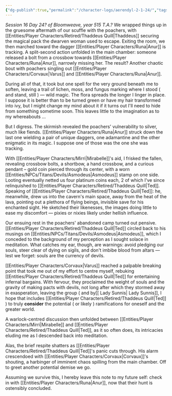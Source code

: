 ```yaml
---
{"dg-publish":true,"permalink":"/character-logs/aerendyl-2-1-24/","tags":["Plot","Campaign"]}
---
```




*Session 16 Day 24? of Bloomweave, year 515 T.A.?*
We wrapped things up in the gruesome aftermath of our scuffle with the poachers, with [[Entities/Player Characters/Retired/Thaddeus Quill\|Thaddeus]] securing the magical pack the dwarven woman used to escape. Exiting the room, we then marched toward the dagger [[Entities/Player Characters/Runa\|Anur]] is tracking. A split-second action unfolded in the main chamber: someone released a bolt from a crossbow towards [[Entities/Player Characters/Runa\|Anur]], narrowly missing her. The result? Another chaotic bout with poachers singling out [[Entities/Player Characters/Corvaux\|Varus]] and [[Entities/Player Characters/Runa\|Anur]].

During all of that, it took but one spell for the very ground beneath me to soften, leaving a trail of lichen, moss, and fungus marking where I stood ( and stand, still ) — wild magic. The flora spreads the longer I linger in place. I suppose it is better than to be turned green or have my hair transformed into ivy, but I might change my mind about it if it turns out I'll need to hide from something sometime soon. This leaves little to the imagination as to my whereabouts ...

But I digress. The skirmish revealed the poachers' vulnerability to silver, much like fiends. [[Entities/Player Characters/Runa\|Anur]] struck down the last one wielding a pair of unique daggers, one adamantine and the other enigmatic in its magic. I suppose one of those was the one she was tracking.

With [[Entities/Player Characters/Mirri\|Mirabelle]]'s aid, I frisked the fallen, revealing crossbow bolts, a shortbow, a hand crossbow, and a curious pendant – gold coin pierced through its center, with a worn [[Entities/NPCs/Titans/Devils/Asmodeus\|Asmodeus]] stamp on one side. Looting eventually netted us four platinum coins each, 2 of which I've since relinquished to [[Entities/Player Characters/Retired/Thaddeus Quill\|Ted]]. Speaking of [[Entities/Player Characters/Retired/Thaddeus Quill\|Ted]]: he, meanwhile, drew us into the cavern's main space, away from the heat of the lava, pointing out a plethora of flying beings, invisible save for his enchanted sight. He sketched their likenesses, the images doing little to ease my discomfort — pixies or nixies likely under hellish influence.

Our ensuing rest in the poachers' abandoned camp turned out pensive. [[Entities/Player Characters/Retired/Thaddeus Quill\|Ted]] circled back to his musings on [[Entities/NPCs/Titans/Devils/Asmodeus\|Asmodeus]], which I conceded to the background of my perception as I sought solace in meditation. What catches my ear, though, are warnings: avoid pledging our souls, steer clear of dying on sigils, and don't imbibe blood from altars — lest we forget: souls are the currency of devils.

[[Entities/Player Characters/Corvaux\|Varus]] reached a palpable breaking point that took me out of my effort to centre myself, rebuking [[Entities/Player Characters/Retired/Thaddeus Quill\|Ted]] for entertaining infernal bargains. With fervour, they proclaimed the weight of souls and the gravity of making pacts with devils, not long after which they stormed away in exasperation, leaving the group ( and by[[ Lady Sunnis\| Lady Sunnis]], I hope that includes [[Entities/Player Characters/Retired/Thaddeus Quill\|Ted]] ) to truly __consider__ the potential ( or likely ) ramifications for oneself and the greater world.

A warlock-centred discussion then unfolded between [[Entities/Player Characters/Mirri\|Mirabelle]] and [[Entities/Player Characters/Retired/Thaddeus Quill\|Ted]], as it so often does, its intricacies eluding me as I descended back into meditation.

Alas, the brief respite shatters as [[Entities/Player Characters/Retired/Thaddeus Quill\|Ted]]'s panic cuts through. His alarm crescendoed with [[Entities/Player Characters/Corvaux\|Corvaux]]'s shouting, a harbinger of imminent chaos spilling from the main chamber. Off to greet another potential demise we go.

Assuming we survive this, I hereby leave this note to my future self: check in with [[Entities/Player Characters/Runa\|Anur]], now that their hunt is ostensibly concluded.